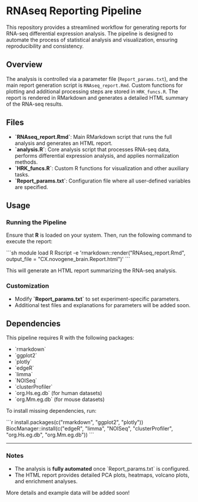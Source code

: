 # RNAseq Reporting Pipeline

This repository provides a streamlined workflow for generating reports for RNA-seq differential expression analysis. The pipeline is designed to automate the process of statistical analysis and visualization, ensuring reproducibility and consistency.

## Overview

The analysis is controlled via a parameter file (`Report_params.txt`), and the main report generation script is `RNAseq_report.Rmd`. Custom functions for plotting and additional processing steps are stored in `HRK_funcs.R`. The report is rendered in RMarkdown and generates a detailed HTML summary of the RNA-seq results.

## Files

- **\`RNAseq_report.Rmd\`**: Main RMarkdown script that runs the full analysis and generates an HTML report.
- **\`analysis.R\`**: Core analysis script that processes RNA-seq data, performs differential expression analysis, and applies normalization methods.
- **\`HRK_funcs.R\`**: Custom R functions for visualization and other auxiliary tasks.
- **\`Report_params.txt\`**: Configuration file where all user-defined variables are specified.

## Usage

### Running the Pipeline

Ensure that **R** is loaded on your system. Then, run the following command to execute the report:

\`\`\`sh
module load R
Rscript -e 'rmarkdown::render("RNAseq_report.Rmd", output_file = "CX.novogene_brain.Report.html")'
\`\`\`

This will generate an HTML report summarizing the RNA-seq analysis.

### Customization

- Modify **\`Report_params.txt\`** to set experiment-specific parameters.
- Additional test files and explanations for parameters will be added soon.

## Dependencies

This pipeline requires R with the following packages:

- \`rmarkdown\`
- \`ggplot2\`
- \`plotly\`
- \`edgeR\`
- \`limma\`
- \`NOISeq\`
- \`clusterProfiler\`
- \`org.Hs.eg.db\` (for human datasets)
- \`org.Mm.eg.db\` (for mouse datasets)

To install missing dependencies, run:

\`\`\`r
install.packages(c("rmarkdown", "ggplot2", "plotly"))
BiocManager::install(c("edgeR", "limma", "NOISeq", "clusterProfiler", "org.Hs.eg.db", "org.Mm.eg.db"))
\`\`\`

---

### Notes
- The analysis is **fully automated** once \`Report_params.txt\` is configured.
- The HTML report provides detailed PCA plots, heatmaps, volcano plots, and enrichment analyses.

More details and example data will be added soon!

